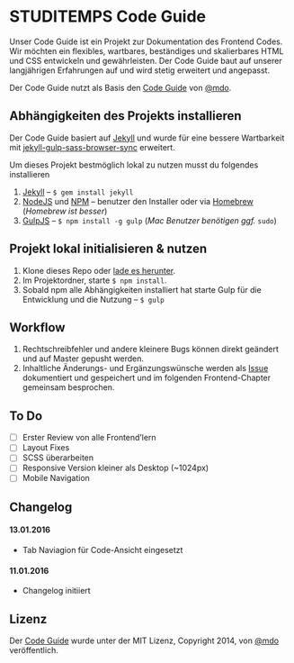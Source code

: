 # STUDITEMPS Code Guide

Unser Code Guide ist ein Projekt zur Dokumentation des Frontend Codes. Wir möchten ein flexibles, wartbares, beständiges und skalierbares HTML und CSS entwickeln und gewährleisten. Der Code Guide baut auf unserer langjährigen Erfahrungen auf und wird stetig erweitert und angepasst.

Der Code Guide nutzt als Basis den [Code Guide](https://github.com/mdo/code-guide) von [@mdo](https://twitter.com/mdo).

## Abhängigkeiten des Projekts installieren

Der Code Guide basiert auf [Jekyll](http://jekyllrb.com/) und wurde für eine bessere Wartbarkeit mit [jekyll-gulp-sass-browser-sync](https://github.com/shakyShane/jekyll-gulp-sass-browser-sync) erweitert.

Um dieses Projekt bestmöglich lokal zu nutzen musst du folgendes installieren

1. [Jekyll](http://jekyllrb.com/) – `$ gem install jekyll`
2. [NodeJS](http://nodejs.org) und [NPM](https://www.npmjs.com/) – benutzer den Installer oder via [Homebrew](http://brew.sh/) (*Homebrew ist besser*)
3. [GulpJS](https://github.com/gulpjs/gulp) – `$ npm install -g gulp` (*Mac Benutzer benötigen ggf.* `sudo`)

## Projekt lokal initialisieren & nutzen

1. Klone dieses Repo oder [lade es herunter](https://github.com/STUDITEMPS/code-guide/archive/master.zip).
2. Im Projektordner, starte `$ npm install`.
3. Sobald npm alle Abhängigkeiten installiert hat starte Gulp für die Entwicklung und die Nutzung – `$ gulp`

## Workflow

1. Rechtschreibfehler und andere kleinere Bugs können direkt geändert und auf Master gepusht werden.
2. Inhaltliche Änderungs- und Ergänzungswünsche werden als [Issue](https://github.com/STUDITEMPS/code-guide/issues) dokumentiert und gespeichert und im folgenden Frontend-Chapter gemeinsam besprochen.

## To Do

- [ ] Erster Review von alle Frontend’lern
- [ ] Layout Fixes
- [ ] SCSS überarbeiten
- [ ] Responsive Version kleiner als Desktop (~1024px)
- [ ] Mobile Navigation

## Changelog

#### 13.01.2016

- Tab Naviagion für Code-Ansicht eingesetzt

#### 11.01.2016

- Changelog initiiert

## Lizenz

Der [Code Guide](https://github.com/mdo/code-guide) wurde unter der MIT Lizenz, Copyright 2014, von [@mdo](https://twitter.com/mdo) veröffentlich.
